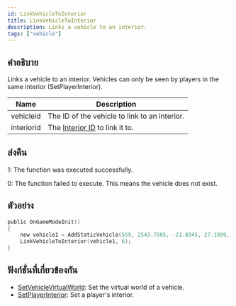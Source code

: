 ```yaml
---
id: LinkVehicleToInterior
title: LinkVehicleToInterior
description: Links a vehicle to an interior.
tags: ["vehicle"]
---
```


## คำอธิบาย

Links a vehicle to an interior. Vehicles can only be seen by players in the same interior (SetPlayerInterior).

| Name       | Description                                                   |
| ---------- | ------------------------------------------------------------- |
| vehicleid  | The ID of the vehicle to link to an interior.                 |
| interiorid | The [Interior ID](../resources/interiorids.md) to link it to. |

## ส่งคืน

1: The function was executed successfully.

0: The function failed to execute. This means the vehicle does not exist.

## ตัวอย่าง

```c
public OnGameModeInit()
{
    new vehicle1 = AddStaticVehicle(559, 2543.7505, -21.8345, 27.1899, 52.6054, -1, -1);
    LinkVehicleToInterior(vehicle1, 6);
}
```

## ฟังก์ชั่นที่เกี่ยวข้องกัน

- [SetVehicleVirtualWorld](../functions/SetVehicleVirtualWorld.md): Set the virtual world of a vehicle.
- [SetPlayerInterior](../functions/SetPlayerInterior.md): Set a player's interior.
